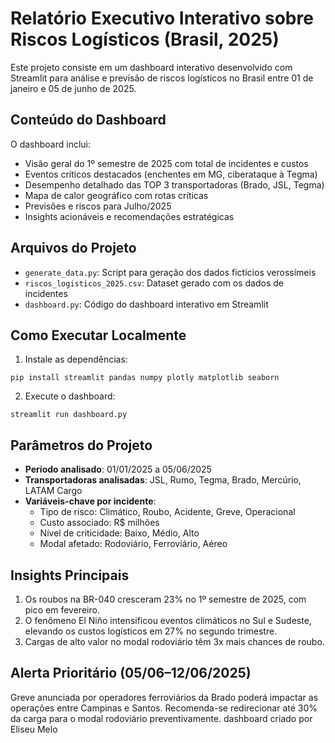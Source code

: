 # Relatório Executivo Interativo sobre Riscos Logísticos (Brasil, 2025)

Este projeto consiste em um dashboard interativo desenvolvido com Streamlit para análise e previsão de riscos logísticos no Brasil entre 01 de janeiro e 05 de junho de 2025.

## Conteúdo do Dashboard

O dashboard inclui:
- Visão geral do 1º semestre de 2025 com total de incidentes e custos
- Eventos críticos destacados (enchentes em MG, ciberataque à Tegma)
- Desempenho detalhado das TOP 3 transportadoras (Brado, JSL, Tegma)
- Mapa de calor geográfico com rotas críticas
- Previsões e riscos para Julho/2025
- Insights acionáveis e recomendações estratégicas

## Arquivos do Projeto

- `generate_data.py`: Script para geração dos dados fictícios verossímeis
- `riscos_logisticos_2025.csv`: Dataset gerado com os dados de incidentes
- `dashboard.py`: Código do dashboard interativo em Streamlit

## Como Executar Localmente

1. Instale as dependências:
```
pip install streamlit pandas numpy plotly matplotlib seaborn
```

2. Execute o dashboard:
```
streamlit run dashboard.py
```

## Parâmetros do Projeto

- **Período analisado**: 01/01/2025 a 05/06/2025
- **Transportadoras analisadas**: JSL, Rumo, Tegma, Brado, Mercúrio, LATAM Cargo
- **Variáveis-chave por incidente**:
  - Tipo de risco: Climático, Roubo, Acidente, Greve, Operacional
  - Custo associado: R$ milhões
  - Nível de criticidade: Baixo, Médio, Alto
  - Modal afetado: Rodoviário, Ferroviário, Aéreo

## Insights Principais

1. Os roubos na BR-040 cresceram 23% no 1º semestre de 2025, com pico em fevereiro.
2. O fenômeno El Niño intensificou eventos climáticos no Sul e Sudeste, elevando os custos logísticos em 27% no segundo trimestre.
3. Cargas de alto valor no modal rodoviário têm 3x mais chances de roubo.

## Alerta Prioritário (05/06–12/06/2025)

Greve anunciada por operadores ferroviários da Brado poderá impactar as operações entre Campinas e Santos. Recomenda-se redirecionar até 30% da carga para o modal rodoviário preventivamente.
dashboard criado por Eliseu Melo
